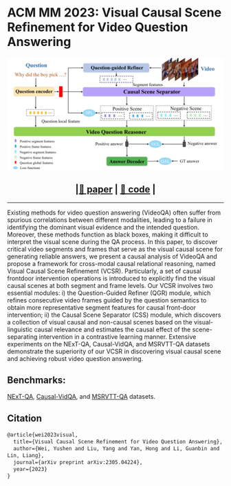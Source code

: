 # ACM MM 2023: Visual Causal Scene Refinement for Video Question Answering

<div align=center>

![Image](../../Images/VCSR.png)          

## |[📜 paper](https://arxiv.org/pdf/2305.04224.pdf) | [🌌 code](https://github.com/YangLiu9208/VCSR) |

</div>

---

Existing methods for video question answering (VideoQA) often suffer from spurious correlations between different modalities, leading to a failure in identifying the dominant visual evidence and the intended question. Moreover, these methods function as black boxes, making it difficult to interpret the visual scene during the QA process. In this paper, to discover critical video segments and frames that serve as the visual causal scene for generating reliable answers, we present a causal analysis of VideoQA and propose a framework for cross-modal causal relational reasoning, named Visual Causal Scene Refinement (VCSR). Particularly, a set of causal frontdoor intervention operations is introduced to explicitly find the visual causal scenes at both segment and frame levels. Our VCSR involves two essential modules: i) the Question-Guided Refiner (QGR) module, which refines consecutive video frames guided by the question semantics to obtain more representative segment features for causal front-door intervention; ii) the Causal Scene Separator (CSS) module, which discovers a collection of visual causal and non-causal scenes based on the visual-linguistic causal relevance and estimates the causal effect of the scene-separating intervention in a contrastive learning manner. Extensive experiments on the NExT-QA, Causal-VidQA, and MSRVTT-QA datasets demonstrate the superiority of our VCSR in discovering visual causal scene and achieving robust video question answering.
  
## Benchmarks:    
[NExT-QA](https://github.com/doc-doc/NExT-QA), [Causal-VidQA](https://github.com/bcmi/Causal-VidQA), and [MSRVTT-QA](https://github.com/xudejing/video-question-answering) datasets.      

## Citation    
```
@article{wei2023visual,
  title={Visual Causal Scene Refinement for Video Question Answering},
  author={Wei, Yushen and Liu, Yang and Yan, Hong and Li, Guanbin and Lin, Liang},
  journal={arXiv preprint arXiv:2305.04224},
  year={2023}
}
```